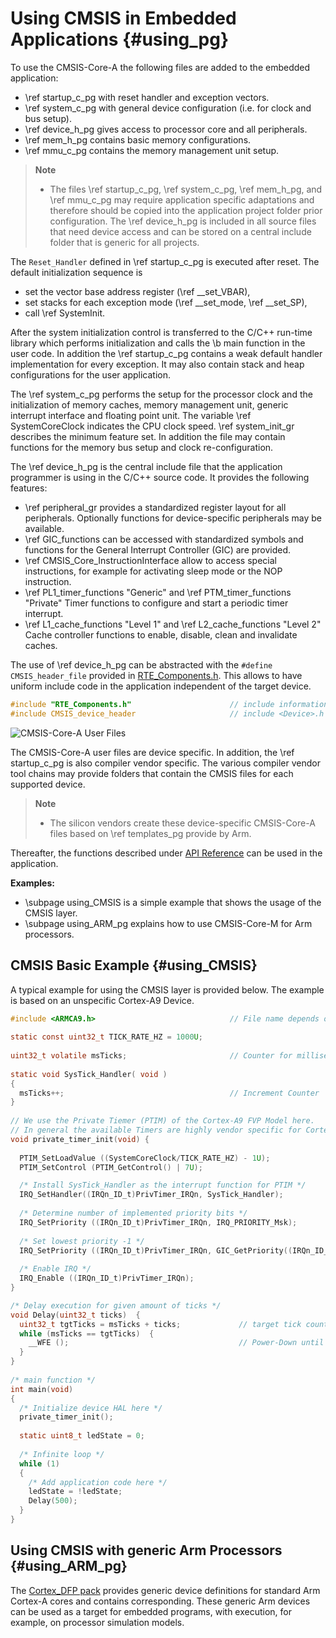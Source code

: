 # Using CMSIS in Embedded Applications {#using_pg}

To use the CMSIS-Core-A the following files are added to the embedded application:
 - \ref startup_c_pg with reset handler and exception vectors.
 - \ref system_c_pg with general device configuration (i.e. for clock and bus setup).
 - \ref device_h_pg gives access to processor core and all peripherals.
 - \ref mem_h_pg contains basic memory configurations.
 - \ref mmu_c_pg contains the memory management unit setup.
 
> **Note**
> - The files \ref startup_c_pg, \ref system_c_pg, \ref mem_h_pg, and \ref mmu_c_pg may require application specific adaptations and therefore should be copied into the application project folder prior configuration. The \ref device_h_pg is included in all source files that need device access and can be stored on a central include folder that is generic for all projects.

The `Reset_Handler` defined in \ref startup_c_pg is executed after reset.
The default initialization sequence is
 - set the vector base address register (\ref __set_VBAR),
 - set stacks for each exception mode (\ref __set_mode, \ref __set_SP),
 - call \ref SystemInit.

After the system initialization control is transferred to the C/C++ run-time
library which performs initialization and calls the \b main function in the user code. In addition the \ref startup_c_pg contains a weak default handler
implementation for every exception. It may also contain stack and heap configurations for the user application.

The \ref system_c_pg performs the setup for the processor clock and the initialization of memory caches, memory management unit, generic interrupt interface
and floating point unit. The variable \ref SystemCoreClock indicates the CPU clock speed.
\ref system_init_gr describes the minimum feature set. In addition the file may contain functions for the memory bus setup and clock re-configuration. 

The \ref device_h_pg is the central include file that the application programmer is using in the C/C++ source code. It provides the following features:
 - \ref peripheral_gr provides a standardized register layout for all peripherals. Optionally functions for device-specific peripherals may be available.
 - \ref GIC_functions can be accessed with standardized symbols and functions for the General Interrupt Controller (GIC) are provided.
 - \ref CMSIS_Core_InstructionInterface allow to access special instructions, for example for activating sleep mode or the NOP instruction.
 - \ref PL1_timer_functions "Generic" and \ref PTM_timer_functions "Private" Timer functions to configure and start a periodic timer interrupt.
 - \ref L1_cache_functions "Level 1" and \ref L2_cache_functions "Level 2" Cache controller functions to enable, disable, clean and invalidate caches.

The use of \ref device_h_pg can be abstracted with the `#define CMSIS_header_file` provided in [RTE_Components.h](https://open-cmsis-pack.github.io/Open-CMSIS-Pack-Spec/main/html/cp_Packs.html#cp_RTECompH). This allows to have uniform include code in the application independent of the target device.

```c
#include "RTE_Components.h"                      // include information about project configuration
#include CMSIS_device_header                     // include <Device>.h file
```

![CMSIS-Core-A User Files](./images/CMSIS_CORE_A_Files_user.png)

The CMSIS-Core-A user files are device specific. In addition, the \ref startup_c_pg is also compiler vendor specific. 
The various compiler vendor tool chains may provide folders that contain the CMSIS files for each supported device.
  
> **Note**
> - The silicon vendors create these device-specific CMSIS-Core-A files based on \ref templates_pg provide by Arm.

Thereafter, the functions described under [API Reference](topics.html) can be used in the application.

**Examples:**
 - \subpage using_CMSIS is a simple example that shows the usage of the CMSIS layer.
 - \subpage using_ARM_pg explains how to use CMSIS-Core-M for Arm processors.

## CMSIS Basic Example {#using_CMSIS}

A typical example for using the CMSIS layer is provided below. The example is based on an unspecific Cortex-A9 Device. 
    
```c
#include <ARMCA9.h>                              // File name depends on device used
 
static const uint32_t TICK_RATE_HZ = 1000U;
 
uint32_t volatile msTicks;                       // Counter for millisecond Interval
 
static void SysTick_Handler( void )
{
  msTicks++;                                     // Increment Counter
}
 
// We use the Private Tiemer (PTIM) of the Cortex-A9 FVP Model here.
// In general the available Timers are highly vendor specific for Cortex-A processors.
void private_timer_init(void) {
 
  PTIM_SetLoadValue ((SystemCoreClock/TICK_RATE_HZ) - 1U);
  PTIM_SetControl (PTIM_GetControl() | 7U);

  /* Install SysTick_Handler as the interrupt function for PTIM */
  IRQ_SetHandler((IRQn_ID_t)PrivTimer_IRQn, SysTick_Handler);
 
  /* Determine number of implemented priority bits */
  IRQ_SetPriority ((IRQn_ID_t)PrivTimer_IRQn, IRQ_PRIORITY_Msk);
 
  /* Set lowest priority -1 */
  IRQ_SetPriority ((IRQn_ID_t)PrivTimer_IRQn, GIC_GetPriority((IRQn_ID_t)PrivTimer_IRQn)-1);
 
  /* Enable IRQ */
  IRQ_Enable ((IRQn_ID_t)PrivTimer_IRQn);
}

/* Delay execution for given amount of ticks */
void Delay(uint32_t ticks)  {
  uint32_t tgtTicks = msTicks + ticks;             // target tick count to delay execution to
  while (msTicks == tgtTicks)  {
    __WFE ();                                      // Power-Down until next Event/Interrupt
  }
}
 
/* main function */
int main(void)
{
  /* Initialize device HAL here */
  private_timer_init();
 
  static uint8_t ledState = 0;
 
  /* Infinite loop */
  while (1)
  {
    /* Add application code here */
    ledState = !ledState;
    Delay(500);
  }
}
```

## Using CMSIS with generic Arm Processors {#using_ARM_pg}

The [Cortex_DFP pack](https://github.com/ARM-software/Cortex_DFP) provides generic device definitions for standard Arm Cortex-A cores and contains corresponding. These generic Arm devices can be used as a target for embedded programs, with execution, for example, on processor simulation models.
